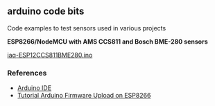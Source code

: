 ## arduino code bits
Code examples to test sensors used in various projects

**ESP8266/NodeMCU with AMS CCS811 and Bosch BME-280 sensors**

[iaq-ESP12CCS811BME280.ino](https://github.com/skitsanos/arduino/blob/master/iaq-ESP12CCS811BME280.ino)


### References

- [Arduino IDE](https://www.arduino.cc/en/Main/Software)
- [Tutorial Arduino Firmware Upload on ESP8266](http://www.esp8266.nu/index.php/Tutorial_Arduino_Firmware_Upload)
